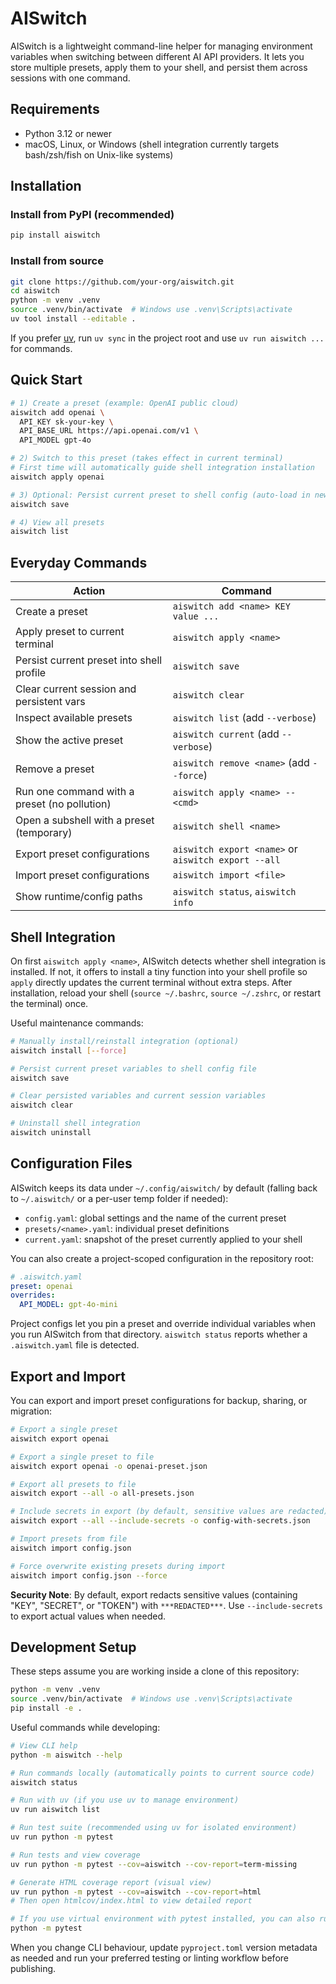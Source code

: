 # AISwitch

AISwitch is a lightweight command-line helper for managing environment variables when switching between different AI API providers. It lets you store multiple presets, apply them to your shell, and persist them across sessions with one command.

## Requirements

- Python 3.12 or newer
- macOS, Linux, or Windows (shell integration currently targets bash/zsh/fish on Unix-like systems)

## Installation

### Install from PyPI (recommended)

```bash
pip install aiswitch
```

### Install from source

```bash
git clone https://github.com/your-org/aiswitch.git
cd aiswitch
python -m venv .venv
source .venv/bin/activate  # Windows use .venv\Scripts\activate
uv tool install --editable .
```

If you prefer [uv](https://github.com/astral-sh/uv), run `uv sync` in the project root and use `uv run aiswitch ...` for commands.

## Quick Start

```bash
# 1) Create a preset (example: OpenAI public cloud)
aiswitch add openai \
  API_KEY sk-your-key \
  API_BASE_URL https://api.openai.com/v1 \
  API_MODEL gpt-4o

# 2) Switch to this preset (takes effect in current terminal)
# First time will automatically guide shell integration installation
aiswitch apply openai

# 3) Optional: Persist current preset to shell config (auto-load in new terminals)
aiswitch save

# 4) View all presets
aiswitch list
```

## Everyday Commands

| Action | Command |
| --- | --- |
| Create a preset | `aiswitch add <name> KEY value ...` |
| Apply preset to current terminal | `aiswitch apply <name>` |
| Persist current preset into shell profile | `aiswitch save` |
| Clear current session and persistent vars | `aiswitch clear` |
| Inspect available presets | `aiswitch list` (add `--verbose`) |
| Show the active preset | `aiswitch current` (add `--verbose`) |
| Remove a preset | `aiswitch remove <name>` (add `--force`) |
| Run one command with a preset (no pollution) | `aiswitch apply <name> -- <cmd>` |
| Open a subshell with a preset (temporary) | `aiswitch shell <name>` |
| Export preset configurations | `aiswitch export <name>` or `aiswitch export --all` |
| Import preset configurations | `aiswitch import <file>` |
| Show runtime/config paths | `aiswitch status`, `aiswitch info` |

## Shell Integration

On first `aiswitch apply <name>`, AISwitch detects whether shell integration is installed. If not, it offers to install a tiny function into your shell profile so `apply` directly updates the current terminal without extra steps. After installation, reload your shell (`source ~/.bashrc`, `source ~/.zshrc`, or restart the terminal) once.

Useful maintenance commands:

```bash
# Manually install/reinstall integration (optional)
aiswitch install [--force]

# Persist current preset variables to shell config file
aiswitch save

# Clear persisted variables and current session variables
aiswitch clear

# Uninstall shell integration
aiswitch uninstall
```

## Configuration Files

AISwitch keeps its data under `~/.config/aiswitch/` by default (falling back to `~/.aiswitch/` or a per-user temp folder if needed):

- `config.yaml`: global settings and the name of the current preset
- `presets/<name>.yaml`: individual preset definitions
- `current.yaml`: snapshot of the preset currently applied to your shell

You can also create a project-scoped configuration in the repository root:

```yaml
# .aiswitch.yaml
preset: openai
overrides:
  API_MODEL: gpt-4o-mini
```

Project configs let you pin a preset and override individual variables when you run AISwitch from that directory. `aiswitch status` reports whether a `.aiswitch.yaml` file is detected.

## Export and Import

You can export and import preset configurations for backup, sharing, or migration:

```bash
# Export a single preset
aiswitch export openai

# Export a single preset to file
aiswitch export openai -o openai-preset.json

# Export all presets to file
aiswitch export --all -o all-presets.json

# Include secrets in export (by default, sensitive values are redacted)
aiswitch export --all --include-secrets -o config-with-secrets.json

# Import presets from file
aiswitch import config.json

# Force overwrite existing presets during import
aiswitch import config.json --force
```

**Security Note**: By default, export redacts sensitive values (containing "KEY", "SECRET", or "TOKEN") with `***REDACTED***`. Use `--include-secrets` to export actual values when needed.

## Development Setup

These steps assume you are working inside a clone of this repository:

```bash
python -m venv .venv
source .venv/bin/activate  # Windows use .venv\Scripts\activate
pip install -e .
```

Useful commands while developing:

```bash
# View CLI help
python -m aiswitch --help

# Run commands locally (automatically points to current source code)
aiswitch status

# Run with uv (if you use uv to manage environment)
uv run aiswitch list

# Run test suite (recommended using uv for isolated environment)
uv run python -m pytest

# Run tests and view coverage
uv run python -m pytest --cov=aiswitch --cov-report=term-missing

# Generate HTML coverage report (visual view)
uv run python -m pytest --cov=aiswitch --cov-report=html
# Then open htmlcov/index.html to view detailed report

# If you use virtual environment with pytest installed, you can also run directly
python -m pytest
```

When you change CLI behaviour, update `pyproject.toml` version metadata as needed and run your preferred testing or linting workflow before publishing.
